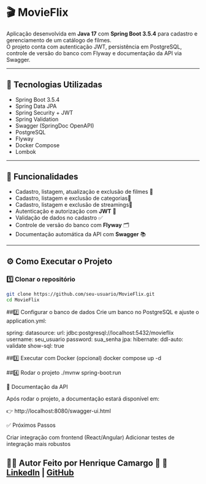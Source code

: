 # 🎬 MovieFlix

Aplicação desenvolvida em **Java 17** com **Spring Boot 3.5.4** para cadastro e gerenciamento de um catálogo de filmes.  
O projeto conta com autenticação JWT, persistência em PostgreSQL, controle de versão do banco com Flyway e documentação da API via Swagger.

---

## 🚀 Tecnologias Utilizadas

- Spring Boot 3.5.4  
- Spring Data JPA  
- Spring Security + JWT  
- Spring Validation  
- Swagger (SpringDoc OpenAPI)  
- PostgreSQL  
- Flyway  
- Docker Compose  
- Lombok  

---

## 📖 Funcionalidades

- Cadastro, listagem, atualização e exclusão de filmes 🎥
- Cadastro, listagem e exclusão de categorias📌
- Cadastro, listagem e exclusão de streamings🍿
- Autenticação e autorização com **JWT** 🔐  
- Validação de dados no cadastro ✅  
- Controle de versão do banco com **Flyway** 🗂️  
- Documentação automática da API com **Swagger** 📚  

---

## ⚙️ Como Executar o Projeto

### 1️⃣ Clonar o repositório
```bash
git clone https://github.com/seu-usuario/MovieFlix.git
cd MovieFlix
```
##2️⃣ Configurar o banco de dados
Crie um banco no PostgreSQL e ajuste o application.yml:

spring:
  datasource:
    url: jdbc:postgresql://localhost:5432/movieflix
    username: seu_usuario
    password: sua_senha
  jpa:
    hibernate:
      ddl-auto: validate
    show-sql: true

##3️⃣ Executar com Docker (opcional)
docker compose up -d

##4️⃣ Rodar o projeto
./mvnw spring-boot:run

📖 Documentação da API

Após rodar o projeto, a documentação estará disponível em:

👉 http://localhost:8080/swagger-ui.html

✅ Próximos Passos

Criar integração com frontend (React/Angular)
Adicionar testes de integração mais robustos

🧑‍💻 Autor
Feito por Henrique Camargo 👋
🔗 [LinkedIn](https://www.linkedin.com/in/henriquecamargo-dev/) | [GitHub](https://github.com/Henrique-Camargo)
---
